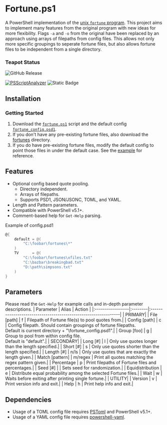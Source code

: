 # Fortune.ps1

A PowerShell implementation of the [unix `fortune` program](https://www.wikipedia.org/wiki/Fortune_(Unix)). This project aims to implement many features from the original program with new ideas for more flexibility. Flags `-a` and `-o` from the original have been replaced by an approach using arrays of filepaths from config files. This allows not only more specific groupings to seperate fortune files, but also allows fortune files to be independent from a single directory.

### Teapot Status
![GitHub Release](https://img.shields.io/github/v/release/josephwhite/Fortune.ps1)

[![PSScriptAnalyzer](https://github.com/josephwhite/Fortune.ps1/actions/workflows/powershell.yml/badge.svg)](https://github.com/josephwhite/Fortune.ps1/actions/workflows/powershell.yml)
![Static Badge](https://img.shields.io/badge/LICENSE-AGPL_3.0_only-blue)

## Installation

### Getting Started

1. Download the [`fortune.ps1`](./fortune.ps1) script and the default config [`fortune_config.psd1`](./fortune_config.psd1).
2. If you don't have any pre-existing fortune files, also download the [fortunes](./fortunes/) directory.
3. If you do have pre-existing fortune files, modify the default config to point those files in under the default case. See the [example](./configs/example_config.psd1) for reference.

## Features

- Optional config based quote pooling.
	-  Directory independent.
	-  Arrays of filepaths.
	-  Supports PSD1, JSON/JSONC, TOML, and YAML.
- Length and Pattern parameters.
- Compatible with PowerShell v5.1+.
- Comment-based help for `Get-Help` parsing.

Example of config.psd1
```powershell
@{
    default = @(
        "C:\foobar\fortunes\*"
    )
    TV      = @(
        "C:\foobar\fortunes\xfiles.txt"
        "C:\bazbar\breakingbad.txt"
        "D:\path\simpsons.txt"
    )
}
```

## Parameters

Please read the `Get-Help` for example calls and in-depth parameter descriptions.
| Parameter        | Alias   | Action                                                         |
|:-----------------|:--------|:---------------------------------------------------------------|
| PRIMARY|
| File [path]      | f       | Filepath of Fortune file(s) to pool quotes from.|
| Config [path]    | c       | Config filepath. Should contain groupings of fortune filepaths.<br> Default is current directory + "\fortune_config.psd1".|
| Group [foo]      | g       | Group to pool from within config file.<br> Default is "default".|
| SECONDARY|
| Long [#]         | l       | Only use quotes longer than the length specified.|
| Short [#]        | s       | Only use quotes shorter than the length specified.|
| Length [#]       | n/ls    | Only use quotes that are exactly the length given.|
| Match [pattern]  | m/regex | Print all quotes matching the regex pattern given.|
| Percentage       | p       | Print filepaths of Fortune files and percentages.|
| Seed [#]         |         | Sets seed for randomization.|
| Equidistribution | e       | Distribute equal probability among the selected Fortune files.|
| Wait             | w       | Waits before exiting after printing single fortune.|
| UTILITY|
| Version          | v       | Print version info and exit.|
| Help             | h       | Print help info and exit.|

## Dependencies
- Usage of a TOML config file requires [PSToml](https://github.com/jborean93/PSToml) and PowerShell v5.1+.
- Usage of a YAML config file requires [powershell-yaml](https://github.com/cloudbase/powershell-yaml).
